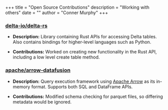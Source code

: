 +++
title = "Open Source Contributions"
description = "Working with others"
date = ""
author = "Conner Murphy"
+++

### [delta-io/delta-rs](https://github.com/delta-io/delta-rs)

- **Description:** Library containing Rust APIs for accessing Delta tables. Also contains bindings for higher-level languages such as Python.

- **Contributions:** Worked on creating new functionality in the Rust API, including a low level create table method.

### [apache/arrow-datafusion](https://github.com/apache/arrow-datafusion)

- **Description:** Query execution framework using [Apache Arrow](https://arrow.apache.org/) as its in-memory format. Supports both SQL and DataFrame APIs.

- **Contributions:** Modified schema checking for parquet files, so differing metadata would be ignored.

